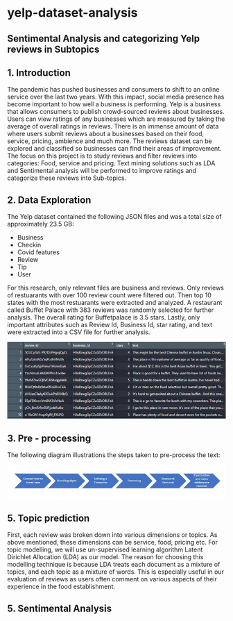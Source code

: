 # yelp-dataset-analysis

## Sentimental Analysis and categorizing Yelp reviews in Subtopics 
## 1. Introduction

The pandemic has pushed businesses and consumers to shift to an online service over the last two years. With this impact, social media presence has become important to how well a business is performing. Yelp is a business that allows consumers to publish crowd-sourced reviews about businesses. Users can view ratings of any businesses which are measured by taking the average of overall ratings in reviews. There is an immense amount of data where users submit reviews about a businesses based on their food, service, pricing, ambience and much more. The reviews dataset can be explored and classified so businesses can find their areas of improvement. The focus on this project is to study reviews and filter reviews into categories: Food, service and pricing. Text mining solutions such as LDA and Sentimental analysis will be performed to improve ratings and categorize these reviews into Sub-topics.

## 2. Data Exploration 

The Yelp dataset contained the following JSON files and was a total size of approximately 23.5 GB: 
- Business
- Checkin 
- Covid features
- Review
- Tip
- User

For this research, only relevant files are business and reviews. Only reviews of restuarants with over 100 review count were filtered out. Then top 10 states with the most restuarants were extracted and analyzed. A restaurant called Buffet Palace with 383 reviews was randomly selected for further analysis. The overall rating for Buffetpalace is 3.5 stars. Lastly, only important attributes such as Review Id, Business Id, star rating, and text were extracted into a CSV file for further analysis.

![alt text](https://github.com/kundana-balijepalli/yelp-dataset-analysis/blob/main/Images/Preview%20of%20data.JPG)


## 3. Pre - processing

The following diagram illustrations the steps taken to pre-process the text:

![alt text](https://github.com/kundana-balijepalli/yelp-dataset-analysis/blob/main/Images/Pre-processing.JPG)

## 5. Topic prediction

First, each review was broken down into various dimensions or topics. As above mentioned, these dimensions can be service, food, pricing etc. For topic modelling, we will use un-supervised learning algorithm Latent Dirichlet Allocation (LDA) as our model. The reason for choosing this modelling technique is because LDA treats each document as a mixture of topics, and each topic as a mixture of words. This is especially useful in our evaluation of reviews as users often comment on various aspects of their experience in the food establishment.
## 5. Sentimental Analysis
